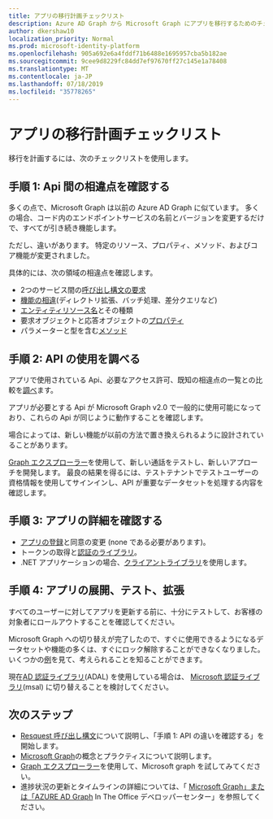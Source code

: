 ```yaml
---
title: アプリの移行計画チェックリスト
description: Azure AD Graph から Microsoft Graph にアプリを移行するためのチェックリスト
author: dkershaw10
localization_priority: Normal
ms.prod: microsoft-identity-platform
ms.openlocfilehash: 905a692e6a4fddf71b6488e1695957cba5b182ae
ms.sourcegitcommit: 9cee9d8229fc84dd7ef97670ff27c145e1a78408
ms.translationtype: MT
ms.contentlocale: ja-JP
ms.lasthandoff: 07/18/2019
ms.locfileid: "35778265"
---
```

# <a name="app-migration-planning-checklist"></a>アプリの移行計画チェックリスト

移行を計画するには、次のチェックリストを使用します。

## <a name="step-1-review-the-differences-between-the-apis"></a>手順 1: Api 間の相違点を確認する

多くの点で、Microsoft Graph は以前の Azure AD Graph に似ています。 多くの場合、コード内のエンドポイントサービスの名前とバージョンを変更するだけで、すべてが引き続き機能します。

ただし、違いがあります。 特定のリソース、プロパティ、メソッド、およびコア機能が変更されました。

具体的には、次の領域の相違点を確認します。

- 2つのサービス間の[呼び出し構文の要求](migrate-azure-ad-graph-request-differences.md)
- [機能の相違](migrate-azure-ad-graph-feature-differences.md)(ディレクトリ拡張、バッチ処理、差分クエリなど)
- [エンティティリソース名](migrate-azure-ad-graph-resource-differences.md)とその種類
- 要求オブジェクトと応答オブジェクトの[プロパティ](migrate-azure-ad-graph-property-differences.md)
- パラメーターと型を含む[メソッド](migrate-azure-ad-graph-method-differences.md)

## <a name="step-2-examine-api-use"></a>手順 2: API の使用を調べる

アプリで使用されている Api、必要なアクセス許可、既知の相違点の一覧との比較を[調べ](migrate-azure-ad-graph-audit-api-use.md)ます。  

アプリが必要とする Api が Microsoft Graph v2.0 で一般的に使用可能になっており、これらの Api が同じように動作することを確認します。

場合によっては、新しい機能が以前の方法で置き換えられるように設計されていることがあります。

[Graph エクスプローラー](https://aka.ms/ge)を使用して、新しい通話をテストし、新しいアプローチを開発します。 最良の結果を得るには、テストテナントでテストユーザーの資格情報を使用してサインインし、API が重要なデータセットを処理する内容を確認します。

## <a name="step-3-review-app-details"></a>手順 3: アプリの詳細を確認する

- [アプリの登録](migrate-azure-ad-graph-app-registration.md)と同意の変更 (none である必要があります)。
- トークンの取得と[認証のライブラリ](migrate-azure-ad-graph-authentication-library.md)。
- .NET アプリケーションの場合、[クライアントライブラリ](migrate-azure-ad-graph-client-libraries.md)を使用します。

## <a name="step-4-deploy-test-and-extend-your-app"></a>手順 4: アプリの展開、テスト、拡張

すべてのユーザーに対してアプリを更新する前に、十分にテストして、お客様の対象者にロールアウトすることを確認してください。

Microsoft Graph への切り替えが完了したので、すぐに使用できるようになるデータセットや機能の多くは、すぐにロック解除することができなくなりました。 いくつかの[例](/graph/examples)を見て、考えられることを知ることができます。

現在[AD 認証ライブラリ](https://docs.microsoft.com/azure/active-directory/develop/active-directory-authentication-libraries)(ADAL) を使用している場合は、 [Microsoft 認証ライブラリ](https://docs.microsoft.com/azure/active-directory/develop/reference-v2-libraries)(msal) に切り替えることを検討してください。

## <a name="next-steps"></a>次のステップ

- [Resquest 呼び出し構文](migrate-azure-ad-graph-request-differences.md)について説明し、「手順 1: API の違いを確認する」を開始します。
- [Microsoft Graph](/graph/overview)の概念とプラクティスについて説明します。
- [Graph エクスプローラー](https://aka.ms/ge)を使用して、Microsoft graph を試してみてください。
- 進捗状況の更新とタイムラインの詳細については、「 [Microsoft Graph」または「AZURE AD Graph](https://dev.office.com/blogs/microsoft-graph-or-azure-ad-graph) In The Office デベロッパーセンター」を参照してください。
